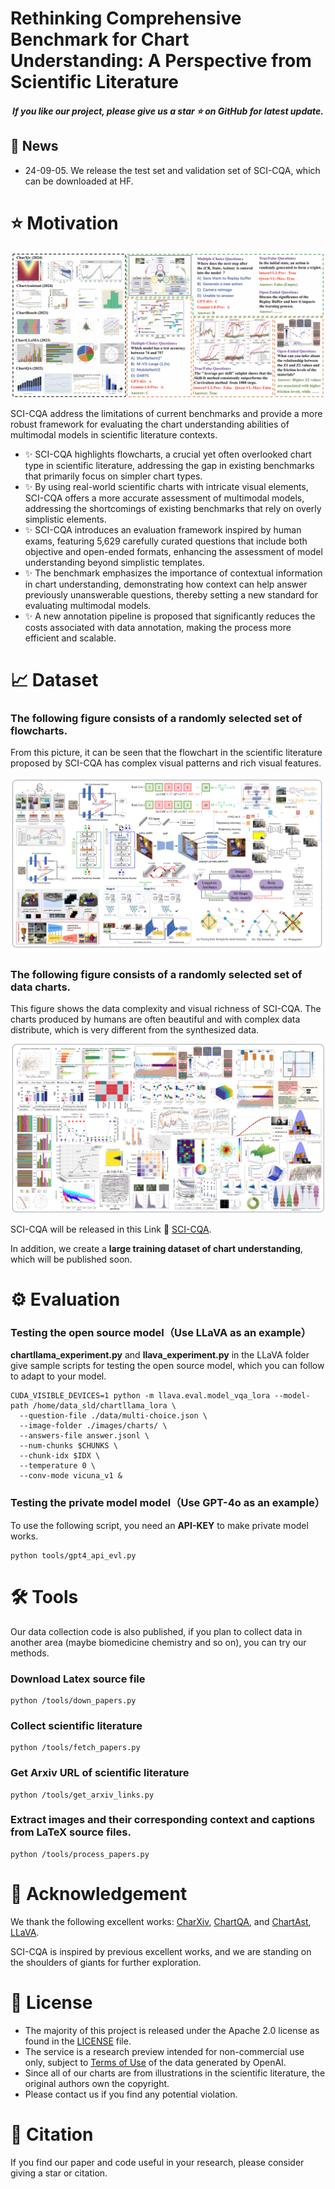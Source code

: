 <!-- The official repository of the paper named 'Rethinking Comprehensive Benchmark for Chart Understanding: A Perspective from Scientific Literature' -->

#  Rethinking Comprehensive Benchmark for Chart Understanding: A Perspective from Scientific Literature


<h5 align="center"> If you like our project, please give us a star ⭐ on GitHub for latest update. 

## 📰 News
- 24-09-05. We release the test set and validation set of SCI-CQA, which can be downloaded at HF.



# ⭐️ Motivation

<p align="center">
    <img src="assets/overview.png"  style="margin-bottom: 0.2;"/>
<p>
SCI-CQA address the limitations of current benchmarks and provide a more robust framework for evaluating the chart understanding abilities of multimodal models in scientific literature contexts.

- ✨ SCI-CQA highlights flowcharts, a crucial yet often overlooked chart type in scientific literature, addressing the gap in existing benchmarks that primarily focus on simpler chart types.
- ✨ By using real-world scientific charts with intricate visual elements, SCI-CQA offers a more accurate assessment of multimodal models, addressing the shortcomings of existing benchmarks that rely on overly simplistic elements.
- ✨ SCI-CQA introduces an evaluation framework inspired by human exams, featuring 5,629 carefully curated questions that include both objective and open-ended formats, enhancing the assessment of model understanding beyond simplistic templates.
- ✨ The benchmark emphasizes the importance of contextual information in chart understanding, demonstrating how context can help answer previously unanswerable questions, thereby setting a new standard for evaluating multimodal models.
- ✨ A new annotation pipeline is proposed that significantly reduces the costs associated with data annotation, making the process more efficient and scalable.



# 📈 Dataset 
### The following figure consists of a randomly selected set of flowcharts. 
From this picture, it can be seen that the flowchart in the scientific literature proposed by SCI-CQA has complex visual patterns and rich visual features.
<p align="center">
    <img src="assets/flowchart.png"  style="margin-bottom: 0.2;"/>
<p>
    
### The following figure consists of a randomly selected set of data charts. 
This figure shows the data complexity and visual richness of SCI-CQA. The charts produced by humans are often beautiful and with complex data distribute, which is very different from the synthesized data.    
<p align="center">
    <img src="assets/datachart.png"  style="margin-bottom: 0.2;"/>
<p>

SCI-CQA will be released in this Link 🔗 [SCI-CQA](https://huggingface.co/datasets/lyndons1/SCI-CQA). 

In addition, we create a **large training dataset of chart understanding**, which will be published soon.



# ⚙️ Evaluation
### Testing the open source model（Use LLaVA as an example）

**chartllama_experiment.py** and **llava_experiment.py** in the LLaVA folder give sample scripts for testing the open source model, which you can follow to adapt to your model.

    CUDA_VISIBLE_DEVICES=1 python -m llava.eval.model_vqa_lora --model-path /home/data_sld/chartllama_lora \
      --question-file ./data/multi-choice.json \
      --image-folder ./images/charts/ \
      --answers-file answer.jsonl \
      --num-chunks $CHUNKS \
      --chunk-idx $IDX \
      --temperature 0 \
      --conv-mode vicuna_v1 &
      
### Testing the private model model（Use GPT-4o as an example）

To use the following script, you need an **API-KEY** to make private model works.

    python tools/gpt4_api_evl.py 

# 🛠️ Tools
Our data collection code is also published, if you plan to collect data in another area (maybe biomedicine
chemistry and so on), you can try our methods.

### Download Latex source file

    python /tools/down_papers.py
    
### Collect scientific literature

    python /tools/fetch_papers.py

### Get Arxiv URL of scientific literature

    python /tools/get_arxiv_links.py

### Extract images and their corresponding context and captions from LaTeX source files.

    python /tools/process_papers.py

# 🙏 Acknowledgement

We thank the following excellent works: [CharXiv](https://github.com/princeton-nlp/CharXiv), [ChartQA](https://arxiv.org/abs/2203.10244), and [ChartAst](https://github.com/OpenGVLab/ChartAst), [LLaVA](https://llava-vl.github.io/).

SCI-CQA is inspired by previous excellent works, and we are standing on the shoulders of giants for further exploration.



# 📒 License
* The majority of this project is released under the Apache 2.0 license as found in the [LICENSE](https://github.com/ShawnHuang497/BiRD/blob/main/LICENSE) file.
* The service is a research preview intended for non-commercial use only, subject to [Terms of Use](https://openai.com/policies/terms-of-use) of the data generated by OpenAI.
* Since all of our charts are from illustrations in the scientific literature, the original authors own the copyright.
* Please contact us if you find any potential violation.


# 🫡 Citation
If you find our paper and code useful in your research, please consider giving a star or citation.

```BibTeX

```

